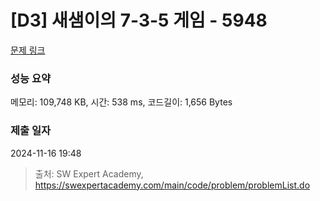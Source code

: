 # [D3] 새샘이의 7-3-5 게임 - 5948 

[문제 링크](https://swexpertacademy.com/main/code/problem/problemDetail.do?contestProbId=AWZ2IErKCwUDFAUQ) 

### 성능 요약

메모리: 109,748 KB, 시간: 538 ms, 코드길이: 1,656 Bytes

### 제출 일자

2024-11-16 19:48



> 출처: SW Expert Academy, https://swexpertacademy.com/main/code/problem/problemList.do